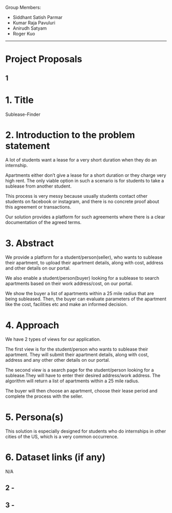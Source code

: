 Group Members:
- Siddhant Satish Parmar
- Kumar Raja Pavuluri
- Anirudh Satyam
- Roger Kuo

---
# Project Proposals

## 1
# 1. Title
Sublease-Finder

# 2. Introduction to the problem statement
A lot of students want a lease for a very short duration when they do an internship. 

Apartments either don’t give a lease for a short duration or they charge very high rent. The only viable option in such a scenario is for students to take a sublease from another student. 

This process is very messy because usually students contact other students on facebook or instagram, and there is no concrete proof about this agreement or transactions.

Our solution provides a platform for such agreements where there is a clear documentation of the agreed terms.

# 3. Abstract
We provide a platform for a student/person(seller), who wants to sublease their apartment, to upload their apartment details, along with cost, address and other details on our portal.

We also enable a student/person(buyer) looking for a sublease to search apartments based on their work address/cost, on our portal.

We show the buyer a list of apartments within a 25 mile radius that are being subleased. Then, the buyer can evaluate parameters of the apartment like the cost, facilities etc and make an informed decision.

# 4. Approach
We have 2 types of views for our application.

The first view is for the student/person who wants to sublease their apartment. They will submit their apartment details, along with cost, address and any other other details on our portal.

The second view is a search page for the student/person looking for a sublease.They will have to enter their desired address/work address. The algorithm will return a list of apartments within a 25 mile radius.

The buyer will then choose an apartment, choose their lease period and complete the process with the seller.

# 5. Persona(s)
This solution is especially designed for students who do internships in other cities of the US, which is a very common occurrence.

# 6. Dataset links (if any)
N/A

## 2 - 

## 3 - 

